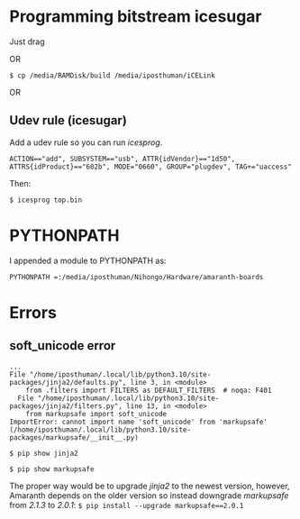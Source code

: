 
# Programming bitstream icesugar
Just drag

OR

```$ cp /media/RAMDisk/build /media/iposthuman/iCELink```

OR

## Udev rule (icesugar)
Add a udev rule so you can run *icesprog*.
```
ACTION=="add", SUBSYSTEM=="usb", ATTR{idVendor}=="1d50", ATTRS{idProduct}=="602b", MODE="0660", GROUP="plugdev", TAG+="uaccess"
```

Then:

```$ icesprog top.bin```

# PYTHONPATH
I appended a module to PYTHONPATH as:

```PYTHONPATH =:/media/iposthuman/Nihongo/Hardware/amaranth-boards```


# Errors
## soft_unicode error

```
...
File "/home/iposthuman/.local/lib/python3.10/site-packages/jinja2/defaults.py", line 3, in <module>
    from .filters import FILTERS as DEFAULT_FILTERS  # noqa: F401
  File "/home/iposthuman/.local/lib/python3.10/site-packages/jinja2/filters.py", line 13, in <module>
    from markupsafe import soft_unicode
ImportError: cannot import name 'soft_unicode' from 'markupsafe' (/home/iposthuman/.local/lib/python3.10/site-packages/markupsafe/__init__.py)
```

```$ pip show jinja2```

```$ pip show markupsafe```

The proper way would be to upgrade *jinja2* to the newest version, however, Amaranth depends on the older version so instead downgrade *markupsafe* from *2.1.3* to *2.0.1*: 
```$ pip install --upgrade markupsafe==2.0.1```